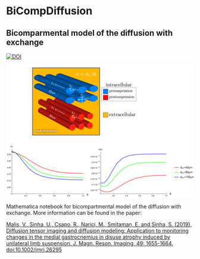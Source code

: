 # BiCompDiffusion
## Bicomparmental model of the diffusion with exchange

[![DOI](https://zenodo.org/badge/245059155.svg)](https://zenodo.org/badge/latestdoi/245059155)

 <p align="center">
  <img width="505" height="355" src=/image/preview.png>
</p>
 
Mathematica notebook for bicompartmental model of the diffusion with exchange.
More information can be found in the paper:

[Malis, V., Sinha, U., Csapo, R., Narici, M., Smitaman, E. and Sinha, S. (2019), Diffusion tensor imaging and diffusion modeling: Application to monitoring changes in the medial gastrocnemius in disuse atrophy induced by unilateral limb suspension. J. Magn. Reson. Imaging, 49: 1655-1664. doi:10.1002/jmri.26295](https://onlinelibrary.wiley.com/doi/10.1002/jmri.26295)


